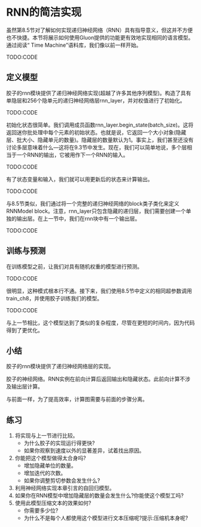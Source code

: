 

<!--
 * @version:
 * @Author:  StevenJokes https://github.com/StevenJokes
 * @Date: 2020-07-29 21:01:09
 * @LastEditors:  StevenJokes https://github.com/StevenJokes
 * @LastEditTime: 2020-07-29 21:09:15
 * @Description:translate by machine
 * @TODO::
 * @Reference:http://preview.d2l.ai/d2l-en/master/chapter_recurrent-neural-networks/rnn-concise.html
-->

# RNN的简洁实现

虽然第8.5节对了解如何实现递归神经网络（RNN）具有指导意义，但这并不方便也不快捷。本节将展示如何使用Gluon提供的功能更有效地实现相同的语言模型。通过阅读“ Time Machine”语料库，我们像以前一样开始。

TODO:CODE

## 定义模型

胶子的rnn模块提供了递归神经网络实现(超越了许多其他序列模型)。构造了具有单隐层和256个隐单元的递归神经网络层rnn_layer，并对权值进行了初始化。

TODO:CODE

初始化状态很简单。我们调用成员函数rnn_layer.begin_state(batch_size)。这将返回迷你批处理中每个元素的初始状态。也就是说，它返回一个大小对象(隐藏层、批大小、隐藏单元的数量)。隐藏层的数量默认为1。事实上，我们甚至还没有讨论多层意味着什么—这将在9.3节中发生。现在，我们可以简单地说，多个层相当于一个RNN的输出，它被用作下一个RNN的输入。

TODO:CODE

有了状态变量和输入，我们就可以用更新后的状态来计算输出。

TODO:CODE

与8.5节类似，我们通过将一个完整的递归神经网络的block类子类化来定义RNNModel block。注意，rnn_layer只包含隐藏的递归层，我们需要创建一个单独的输出层。在上一节中，我们在rnn块中有一个输出层。

TODO:CODE

## 训练与预测

在训练模型之前，让我们对具有随机权重的模型进行预测。

TODO:CODE

很明显，这种模式根本行不通。接下来，我们使用8.5节中定义的相同超参数调用train_ch8，并使用胶子训练我们的模型。

TODO:CODE

与上一节相比，这个模型达到了类似的复杂程度，尽管在更短的时间内，因为代码得到了更优化。

## 小结

胶子的rnn模块提供了递归神经网络层的实现。

胶子的神经网络。RNN实例在前向计算后返回输出和隐藏状态。此前向计算不涉及输出层计算。

与前面一样，为了提高效率，计算图需要与前面的步骤分离。

## 练习

1. 将实现与上一节进行比较。
    * 为什么胶子的实现运行得更快?
    * 如果你观察到速度以外的显著差异，试着找出原因。
1. 你能把这个模型做得太合身吗?
    * 增加隐藏单位的数量。
    * 增加迭代的次数。
    * 如果你调整剪切参数会发生什么?
1. 利用神经网络实现本章引言的自回归模型。
1. 如果你在RNN模型中增加隐藏层的数量会发生什么?你能使这个模型工吗?
1. 使用此模型压缩文本的效果如何?
   * 你需要多少位?
   * 为什么不是每个人都使用这个模型进行文本压缩呢?提示:压缩机本身呢?
